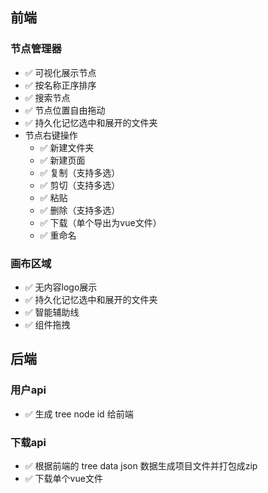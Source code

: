 ## 前端

### 节点管理器
  - ✅ 可视化展示节点
  - ✅ 按名称正序排序
  - ✅ 搜索节点
  - ✅ 节点位置自由拖动
  - ✅ 持久化记忆选中和展开的文件夹
  - 节点右键操作
    - ✅ 新建文件夹
    - ✅ 新建页面
    - ✅ 复制（支持多选）
    - ✅ 剪切（支持多选）
    - ✅ 粘贴
    - ✅ 删除（支持多选）
    - ✅ 下载（单个导出为vue文件）
    - ✅ 重命名

### 画布区域
  - ✅ 无内容logo展示
  - ✅ 持久化记忆选中和展开的文件夹
  - ✅ 智能辅助线
  - ✅ 组件拖拽

## 后端

### 用户api
  - ✅ 生成 tree node id 给前端

### 下载api
  - ✅ 根据前端的 tree data json 数据生成项目文件并打包成zip
  - ✅ 下载单个vue文件